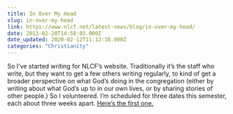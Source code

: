 ```yaml
---
title: In Over My Head
slug: in-over-my-head
link: https://www.nlcf.net/latest-news/blog/in-over-my-head/
date: 2013-02-28T14:58:03.000Z
date_updated: 2020-02-12T11:12:38.000Z
categories: "Christianity"
---
```


So I’ve started writing for NLCF’s website. Traditionally it’s the staff who write, but they want to get a few others writing regularly, to kind of get a broader perspective on what God’s doing in the congregation (either by writing about what God’s up to in our own lives, or by sharing stories of other people.) So I volunteered. I’m scheduled for three dates this semester, each about three weeks apart. [Here’s the first one.](https://www.nlcf.net/latest-news/blog/in-over-my-head/)
